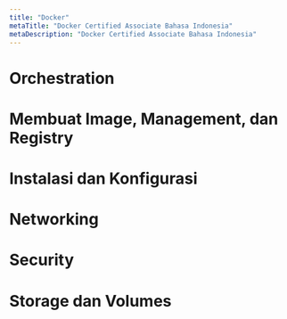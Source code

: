 ```yaml
---
title: "Docker"
metaTitle: "Docker Certified Associate Bahasa Indonesia"
metaDescription: "Docker Certified Associate Bahasa Indonesia"
---
```


# Orchestration
# Membuat Image, Management, dan Registry
# Instalasi dan Konfigurasi
# Networking
# Security
# Storage dan Volumes
